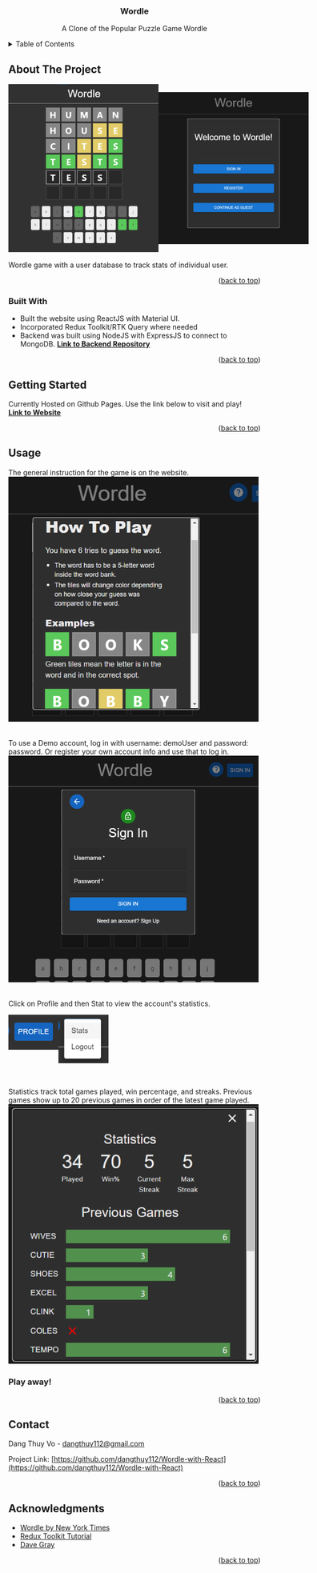 <!-- Improved compatibility of back to top link: See: https://github.com/othneildrew/Best-README-Template/pull/73 -->
<a name="readme-top"></a>
<!--
*** Thanks for checking out the Best-README-Template. If you have a suggestion
*** that would make this better, please fork the repo and create a pull request
*** or simply open an issue with the tag "enhancement".
*** Don't forget to give the project a star!
*** Thanks again! Now go create something AMAZING! :D
-->

<!-- PROJECT SHIELDS -->
<!--
*** I'm using markdown "reference style" links for readability.
*** Reference links are enclosed in brackets [ ] instead of parentheses ( ).
*** See the bottom of this document for the declaration of the reference variables
*** for contributors-url, forks-url, etc. This is an optional, concise syntax you may use.
*** https://www.markdownguide.org/basic-syntax/#reference-style-links
-->

<!-- PROJECT LOGO -->
<h3 align="center">Wordle</h3>

  <p align="center">
    A Clone of the Popular Puzzle Game Wordle
  </p>


<!-- TABLE OF CONTENTS -->
<details>
  <summary>Table of Contents</summary>
  <ol>
    <li>
      <a href="#about-the-project">About The Project</a>
      <ul>
        <li><a href="#built-with">Built With</a></li>
      </ul>
    </li>
    <li>
      <a href="#getting-started">Getting Started</a>
    </li>
    <li><a href="#usage">Usage</a></li>
    <li><a href="#acknowledgments">Acknowledgments</a></li>
  </ol>
</details>

<!-- ABOUT THE PROJECT -->
## About The Project


<div style="display: flex; align-items: center"> 
    <img src="images/abouttheproject.png" alt="Logo" width="300">
    <img src="images/welcomepage.png" alt="Logo" width="300">
</div>
<br/>
Wordle game with a user database to track stats of individual user. 



<p align="right">(<a href="#readme-top">back to top</a>)</p>


### Built With
* Built the website using ReactJS with Material UI. 
* Incorporated Redux Toolkit/RTK Query where needed
* Backend was built using NodeJS with ExpressJS to connect to MongoDB.
<a href="https://github.com/dangthuy112/simple_wordle_api"><strong>Link to Backend Repository</strong></a>


<p align="right">(<a href="#readme-top">back to top</a>)</p>



<!-- GETTING STARTED -->
## Getting Started

Currently Hosted on Github Pages. Use the link below to visit and play!
<br/>
<a href="https://dangthuy112.github.io/Wordle-with-React/"><strong>Link to Website</strong></a>

<p align="right">(<a href="#readme-top">back to top</a>)</p>



<!-- USAGE EXAMPLES -->
## Usage

The general instruction for the game is on the website. 
<br/>
<img src="images/howtoplay.png" alt="Logo" width="500">

<br/>
To use a Demo account, log in with username: demoUser and password: password. Or register your own account info and use that to log in.
<br/>
<img src="images/signinpage.png" alt="Logo" width="500">
<br/>
<br/>

Click on Profile and then Stat to view the account's statistics.
<br/>
<div style="display: flex; align-items: flex-start"> 
    <img src="images/profilebutton.png" alt="Logo" width="100">
    <img src="images/statbutton.png" alt="Logo" width="100">
</div>
<br/>
<br/>

Statistics track total games played, win percentage, and streaks. Previous games show up to 20 previous games in order of the latest game played. 
<br/>
    <img src="images/statpage.png" alt="Logo" width="500">
<br/>

<h3> Play away! </h3>

<p align="right">(<a href="#readme-top">back to top</a>)</p>


<!-- CONTACT -->
## Contact

Dang Thuy Vo - dangthuy112@gmail.com

Project Link: [https://github.com/dangthuy112/Wordle-with-React](https://github.com/dangthuy112/Wordle-with-React)

<p align="right">(<a href="#readme-top">back to top</a>)</p>



<!-- ACKNOWLEDGMENTS -->
## Acknowledgments

* [Wordle by New York Times](https://www.nytimes.com/games/wordle/index.html)
* [Redux Toolkit Tutorial](https://redux.js.org/tutorials/essentials/part-1-overview-concepts)
* [Dave Gray](https://github.com/gitdagray)

<p align="right">(<a href="#readme-top">back to top</a>)</p>


<!-- MARKDOWN LINKS & IMAGES -->
<!-- https://www.markdownguide.org/basic-syntax/#reference-style-links -->
<!-- [contributors-shield]: https://img.shields.io/github/contributors/github_username/repo_name.svg?style=for-the-badge
[contributors-url]: https://github.com/github_username/repo_name/graphs/contributors
[forks-shield]: https://img.shields.io/github/forks/github_username/repo_name.svg?style=for-the-badge
[forks-url]: https://github.com/github_username/repo_name/network/members
[stars-shield]: https://img.shields.io/github/stars/github_username/repo_name.svg?style=for-the-badge
[stars-url]: https://github.com/github_username/repo_name/stargazers
[issues-shield]: https://img.shields.io/github/issues/github_username/repo_name.svg?style=for-the-badge
[issues-url]: https://github.com/github_username/repo_name/issues
[license-shield]: https://img.shields.io/github/license/github_username/repo_name.svg?style=for-the-badge
[license-url]: https://github.com/github_username/repo_name/blob/master/LICENSE.txt
[linkedin-shield]: https://img.shields.io/badge/-LinkedIn-black.svg?style=for-the-badge&logo=linkedin&colorB=555
[linkedin-url]: https://linkedin.com/in/linkedin_username
[product-screenshot]: images/screenshot.png
[Next.js]: https://img.shields.io/badge/next.js-000000?style=for-the-badge&logo=nextdotjs&logoColor=white
[Next-url]: https://nextjs.org/
[React.js]: https://img.shields.io/badge/React-20232A?style=for-the-badge&logo=react&logoColor=61DAFB
[React-url]: https://reactjs.org/ -->
